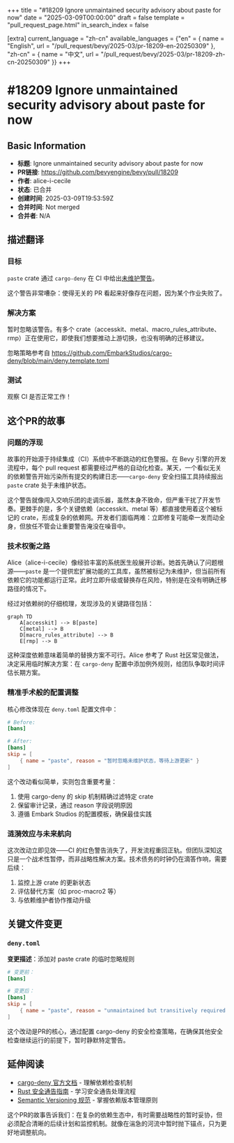 +++
title = "#18209 Ignore unmaintained security advisory about paste for now"
date = "2025-03-09T00:00:00"
draft = false
template = "pull_request_page.html"
in_search_index = false

[extra]
current_language = "zh-cn"
available_languages = {"en" = { name = "English", url = "/pull_request/bevy/2025-03/pr-18209-en-20250309" }, "zh-cn" = { name = "中文", url = "/pull_request/bevy/2025-03/pr-18209-zh-cn-20250309" }}
+++

# #18209 Ignore unmaintained security advisory about paste for now

## Basic Information
- **标题**: Ignore unmaintained security advisory about paste for now
- **PR链接**: https://github.com/bevyengine/bevy/pull/18209
- **作者**: alice-i-cecile
- **状态**: 已合并
- **创建时间**: 2025-03-09T19:53:59Z
- **合并时间**: Not merged
- **合并者**: N/A

## 描述翻译

### 目标
`paste` crate 通过 `cargo-deny` 在 CI 中给出[未维护警告](https://github.com/bevyengine/bevy/actions/runs/13751490200/job/38452998990?pr=18099)。

这个警告非常嘈杂：使得无关的 PR 看起来好像存在问题，因为某个作业失败了。

### 解决方案
暂时忽略该警告。有多个 crate（accesskit、metal、macro_rules_attribute、rmp）正在使用它，即使我们想要推动上游切换，也没有明确的迁移建议。

忽略策略参考自 https://github.com/EmbarkStudios/cargo-deny/blob/main/deny.template.toml

### 测试
观察 CI 是否正常工作！

## 这个PR的故事

### 问题的浮现
故事的开始源于持续集成（CI）系统中不断跳动的红色警报。在 Bevy 引擎的开发流程中，每个 pull request 都需要经过严格的自动化检查。某天，一个看似无关的依赖警告开始污染所有提交的构建日志——`cargo-deny` 安全扫描工具持续报出 `paste` crate 处于未维护状态。

这个警告就像闯入交响乐团的走调乐器，虽然本身不致命，但严重干扰了开发节奏。更棘手的是，多个关键依赖（accesskit、metal 等）都直接使用着这个被标记的 crate，形成复杂的依赖网。开发者们面临两难：立即修复可能牵一发而动全身，但放任不管会让重要警告淹没在噪音中。

### 技术权衡之路
Alice（alice-i-cecile）像经验丰富的系统医生般展开诊断。她首先确认了问题根源——`paste` 是一个提供宏扩展功能的工具库，虽然被标记为未维护，但当前所有依赖它的功能都运行正常。此时立即升级或替换存在风险，特别是在没有明确迁移路径的情况下。

经过对依赖树的仔细梳理，发现涉及的关键路径包括：
```mermaid
graph TD
    A[accesskit] --> B[paste]
    C[metal] --> B
    D[macro_rules_attribute] --> B
    E[rmp] --> B
```
这种深度依赖意味着简单的替换方案不可行。Alice 参考了 Rust 社区常见做法，决定采用临时解决方案：在 `cargo-deny` 配置中添加例外规则，给团队争取时间评估长期方案。

### 精准手术般的配置调整
核心修改体现在 `deny.toml` 配置文件中：
```toml
# Before:
[bans]

# After:
[bans]
skip = [
    { name = "paste", reason = "暂时忽略未维护状态，等待上游更新" }
]
```
这个改动看似简单，实则包含重要考量：
1. 使用 cargo-deny 的 skip 机制精确过滤特定 crate
2. 保留审计记录，通过 reason 字段说明原因
3. 遵循 Embark Studios 的配置模板，确保最佳实践

### 涟漪效应与未来航向
这次改动立即见效——CI 的红色警告消失了，开发流程重回正轨。但团队深知这只是一个战术性暂停，而非战略性解决方案。技术债务的时钟仍在滴答作响，需要后续：
1. 监控上游 crate 的更新状态
2. 评估替代方案（如 proc-macro2 等）
3. 与依赖维护者协作推动升级

## 关键文件变更

### `deny.toml`
**变更描述**：添加对 paste crate 的临时忽略规则

```toml
# 变更前：
[bans]

# 变更后：
[bans]
skip = [
    { name = "paste", reason = "unmaintained but transitively required by accesskit, metal, macro_rules_attribute, rmp" }
]
```

这个改动是PR的核心，通过配置 cargo-deny 的安全检查策略，在确保其他安全检查继续运行的前提下，暂时静默特定警告。

## 延伸阅读
- [cargo-deny 官方文档](https://embarkstudios.github.io/cargo-deny/) - 理解依赖检查机制
- [Rust 安全通告指南](https://rustsec.org/) - 学习安全通告处理流程
- [Semantic Versioning 规范](https://semver.org/) - 掌握依赖版本管理原则

这个PR的故事告诉我们：在复杂的依赖生态中，有时需要战略性的暂时妥协，但必须配合清晰的后续计划和监控机制。就像在湍急的河流中暂时抛下锚点，只为更好地调整航向。